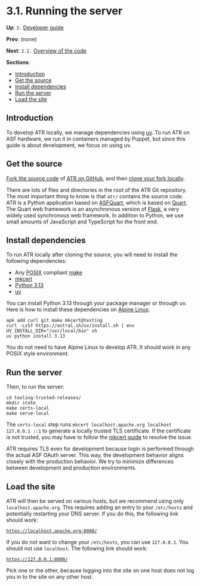 # 3.1. Running the server

**Up**: `3.` [Developer guide](developer-guide)

**Prev**: (none)

**Next**: `3.2.` [Overview of the code](overview-of-the-code)

**Sections**:

* [Introduction](#introduction)
* [Get the source](#get-the-source)
* [Install dependencies](#install-dependencies)
* [Run the server](#run-the-server)
* [Load the site](#load-the-site)

## Introduction

To develop ATR locally, we manage dependencies using [uv](https://docs.astral.sh/uv/). To run ATR on ASF hardware, we run it in containers managed by Puppet, but since this guide is about development, we focus on using uv.

## Get the source

[Fork the source code](https://github.com/apache/tooling-trusted-releases/fork) of [ATR on GitHub](https://github.com/apache/tooling-trusted-releases), and then [clone your fork locally](https://docs.github.com/en/repositories/creating-and-managing-repositories/cloning-a-repository).

There are lots of files and directories in the root of the ATR Git repository. The most important thing to know is that `atr/` contains the source code. ATR is a Python application based on [ASFQuart](https://github.com/apache/infrastructure-asfquart), which is based on [Quart](https://github.com/pallets/quart). The Quart web framework is an asynchronous version of [Flask](https://github.com/pallets/flask), a very widely used synchronous web framework. In addition to Python, we use small amounts of JavaScript and TypeScript for the front end.

## Install dependencies

To run ATR locally after cloning the source, you will need to install the following dependencies:

* Any [POSIX](https://en.wikipedia.org/wiki/POSIX) compliant [make](https://frippery.org/make/)
* [mkcert](https://github.com/FiloSottile/mkcert)
* [Python 3.13](https://www.python.org/downloads/release/python-3138/)
* [uv](https://docs.astral.sh/uv/#installation)

You can install Python 3.13 through your package manager or through uv. Here is how to install these dependencies on [Alpine Linux](https://en.wikipedia.org/wiki/Alpine_Linux):

```shell
apk add curl git make mkcert@testing
curl -LsSf https://astral.sh/uv/install.sh | env UV_INSTALL_DIR="/usr/local/bin" sh
uv python install 3.13
```

You do not need to have Alpine Linux to develop ATR. It should work in any POSIX style environment.

## Run the server

Then, to run the server:

```shell
cd tooling-trusted-releases/
mkdir state
make certs-local
make serve-local
```

The `certs-local` step runs `mkcert localhost.apache.org localhost 127.0.0.1 ::1` to generate a locally trusted TLS certificate. If the certificate is not trusted, you may have to follow the [mkcert guide](https://github.com/FiloSottile/mkcert/blob/master/README.md) to resolve the issue.

ATR requires TLS even for development because login is performed through the actual ASF OAuth server. This way, the development behavior aligns closely with the production behavior. We try to minimize differences between development and production environments.

## Load the site

ATR will then be served on various hosts, but we recommend using only `localhost.apache.org`. This requires adding an entry to your `/etc/hosts` and potentially restarting your DNS server. If you do this, the following link should work:

[`https://localhost.apache.org:8080/`](https://localhost.apache.org:8080/)

If you do not want to change your `/etc/hosts`, you can use `127.0.0.1`. You should not use `localhost`. The following link should work:

[`https://127.0.0.1:8080/`](https://127.0.0.1:8080/)

Pick one or the other, because logging into the site on one host does not log you in to the site on any other host.
